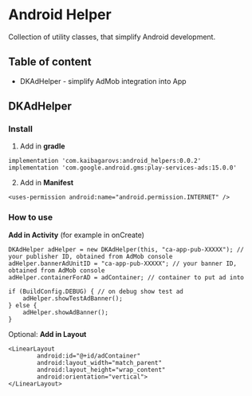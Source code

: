 # Android Helper
Collection of utility classes, that simplify Android development.

## Table of content
- DKAdHelper - simplify AdMob integration into App

## DKAdHelper

### Install
1. Add in **gradle**
```
implementation 'com.kaibagarovs:android_helpers:0.0.2'
implementation 'com.google.android.gms:play-services-ads:15.0.0'
```
2. Add in **Manifest**
```
<uses-permission android:name="android.permission.INTERNET" />
```

### How to use

**Add in Activity** (for example in onCreate)
```
DKAdHelper adHelper = new DKAdHelper(this, "ca-app-pub-XXXXX"); // your publisher ID, obtained from AdMob console
adHelper.bannerAdUnitID = "ca-app-pub-XXXXX"; // your banner ID, obtained from AdMob console
adHelper.containerForAD = adContainer; // container to put ad into

if (BuildConfig.DEBUG) { // on debug show test ad 
    adHelper.showTestAdBanner();
} else {
    adHelper.showAdBanner();
}
```

Optional: **Add in Layout** 
```
<LinearLayout
        android:id="@+id/adContainer"
        android:layout_width="match_parent"
        android:layout_height="wrap_content"
        android:orientation="vertical">
</LinearLayout>
```